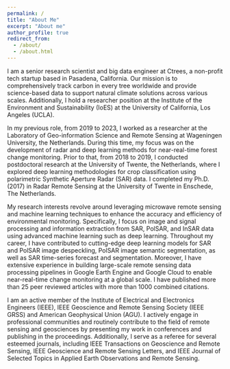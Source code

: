 ```yaml
---
permalink: /
title: "About Me"
excerpt: "About me"
author_profile: true
redirect_from: 
  - /about/
  - /about.html
---
```

I am a senior research scientist and big data engineer at Ctrees, a non-profit tech startup based in Pasadena, California. Our mission is to comprehensively track carbon in every tree worldwide and provide science-based data to support natural climate solutions across various scales. Additionally, I hold a researcher position at the Institute of the Environment and Sustainability (IoES) at the University of California, Los Angeles (UCLA).

In my previous role, from 2019 to 2023, I worked as a researcher at the Laboratory of Geo-information Science and Remote Sensing at Wageningen University, the Netherlands. During this time, my focus was on the development of radar and deep learning methods for near-real-time forest change monitoring. Prior to that, from 2018 to 2019, I conducted postdoctoral research at the University of Twente, the Netherlands, where I explored deep learning methodologies for crop classification using polarimetric Synthetic Aperture Radar (SAR) data. I completed my Ph.D. (2017) in  Radar Remote Sensing at the University of Twente in Enschede, The Netherlands.  

My research interests revolve around leveraging microwave remote sensing and machine learning techniques to enhance the accuracy and efficiency of environmental monitoring. Specifically, I focus on image and signal processing and information extraction from SAR, PolSAR, and InSAR data using advanced machine learning such as deep learning. Throughout my career, I have contributed to cutting-edge deep learning models for SAR and PolSAR image despeckling, PolSAR image semantic segmentation, as well as SAR time-series forecast and segmentation. Moreover, I have extensive experience in building large-scale remote sensing data processing pipelines in Google Earth Engine and Google Cloud to enable near-real-time change monitoring at a global scale. I have published more than 25 peer reviewed articles with more than 1000 combined citations.

I am an active member of the Institute of Electrical and Electronics Engineers (IEEE), IEEE Geoscience and Remote Sensing Society (IEEE GRSS) and American Geophysical Union (AGU). I actively engage in professional communities and routinely contribute to the field of remote sensing and geosciences by presenting my work in conferences and publishing in the proceedings. Additionally, I serve as a referee for several esteemed journals, including IEEE Transactions on Geoscience and Remote Sensing, IEEE Geoscience and Remote Sensing Letters, and IEEE Journal of Selected Topics in Applied Earth Observations and Remote Sensing.
